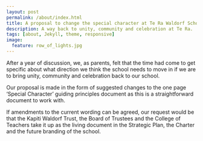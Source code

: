 ```yaml
---
layout: post
permalink: /about/index.html
title: A proposal to change the special character at Te Ra Waldorf School 
description: A way back to unity, community and celebration at Te Ra.
tags: [about, Jekyll, theme, responsive]
image:
  feature: row_of_lights.jpg
---
```


After a year of discussion, we, as parents, felt that the time had come to get specific about what direction we think the school needs to move in if we are to bring unity, community and celebration back to our school. 

Our proposal is made in the form of suggested changes to the one page ‘Special Character’ guiding principles document as this is a straightforward document to work with. 

If amendments to the current wording can be agreed, our request would be that the Kapiti Waldorf Trust, the Board of Trustees and the College of Teachers take it up as the living document in the Strategic Plan, the Charter and the future branding of the school.
 
